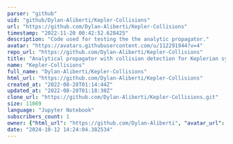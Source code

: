 ```yaml
---
parser: "github"
uid: "github/Dylan-Aliberti/Kepler-Collisions"
url: "https://github.com/Dylan-Aliberti/Kepler-Collisions"
timestamp: "2022-11-20 00:42:52.628425"
description: "Code used for testing the the analytic propagator."
avatar: "https://avatars.githubusercontent.com/u/112291944?v=4"
repo_url: "https://github.com/Dylan-Aliberti/Kepler-Collisions"
title: "Analytical propagator with collision detection for Keplerian systems"
name: "Kepler-Collisions"
full_name: "Dylan-Aliberti/Kepler-Collisions"
html_url: "https://github.com/Dylan-Aliberti/Kepler-Collisions"
created_at: "2022-08-28T01:14:44Z"
updated_at: "2022-08-28T01:18:30Z"
clone_url: "https://github.com/Dylan-Aliberti/Kepler-Collisions.git"
size: 11069
language: "Jupyter Notebook"
subscribers_count: 1
owner: {"html_url": "https://github.com/Dylan-Aliberti", "avatar_url": "https://avatars.githubusercontent.com/u/112291944?v=4", "login": "Dylan-Aliberti", "type": "User"}
date: "2024-10-12 14:24:04.382534"
---
```

